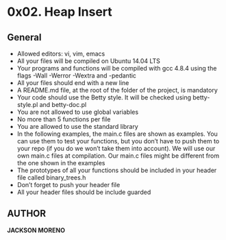 # 0x02. Heap Insert

## General
+ Allowed editors: vi, vim, emacs
+ All your files will be compiled on Ubuntu 14.04 LTS
+ Your programs and functions will be compiled with gcc 4.8.4 using the flags -Wall -Werror -Wextra and -pedantic
+ All your files should end with a new line
+ A README.md file, at the root of the folder of the project, is mandatory
+ Your code should use the Betty style. It will be checked using betty-style.pl and betty-doc.pl
+ You are not allowed to use global variables
+ No more than 5 functions per file
+ You are allowed to use the standard library
+ In the following examples, the main.c files are shown as examples. You can use them to test your functions, but you don’t have to push them to your repo (if you do we won’t take them into account). We will use our own main.c files at compilation. Our main.c files might be different from the one shown in the examples
+ The prototypes of all your functions should be included in your header file called binary_trees.h
+ Don’t forget to push your header file
+ All your header files should be include guarded


## AUTHOR
**JACKSON MORENO**